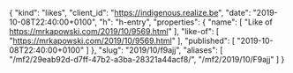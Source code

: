 {
  "kind": "likes",
  "client_id": "https://indigenous.realize.be",
  "date": "2019-10-08T22:40:00+0100",
  "h": "h-entry",
  "properties": {
    "name": [
      "Like of https://mrkapowski.com/2019/10/9569.html"
    ],
    "like-of": [
      "https://mrkapowski.com/2019/10/9569.html"
    ],
    "published": [
      "2019-10-08T22:40:00+0100"
    ]
  },
  "slug": "2019/10/f9ajj",
  "aliases": [
    "/mf2/29eab92d-d7ff-47b2-a3ba-28321a44acf8/",
    "/mf2/2019/10/F9ajj"
  ]
}
